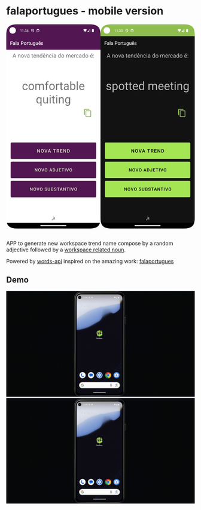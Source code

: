 # falaportugues - mobile version

<div align="center">
    <table>
        <tr>
            <img alt="light screenshot" height="30%" src="./assets/Screenshot_light.png" width="50%"/>
            <img alt="dark screenshot" height="30%" src="./assets/Screenshot_dark.png" width="50%"/>
        </tr>
    </table>
</div>

APP to generate new workspace trend name compose
by a random adjective followed by a [workspace related noun](./app/src/main/assets/job-nouns.json).

Powered by [words-api](https://github.com/dulldesk/words-api)
inspired on the amazing work: [falaportugues](https://github.com/JMoicano/falaportugues)

## Demo

<img alt="light mode" src="./assets/demo-light-mode.gif" width="100%" height="70%"/>

<img alt="dark mode" src="./assets/demo-dark-mode.gif" width="100%" height="70%" />
